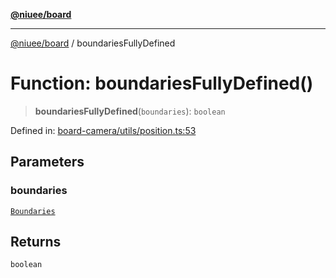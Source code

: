 [**@niuee/board**](../README.md)

***

[@niuee/board](../globals.md) / boundariesFullyDefined

# Function: boundariesFullyDefined()

> **boundariesFullyDefined**(`boundaries`): `boolean`

Defined in: [board-camera/utils/position.ts:53](https://github.com/niuee/board/blob/d74620e4e63da3004adfc7105b7f1136fce9577c/src/board-camera/utils/position.ts#L53)

## Parameters

### boundaries

[`Boundaries`](../type-aliases/Boundaries.md)

## Returns

`boolean`
